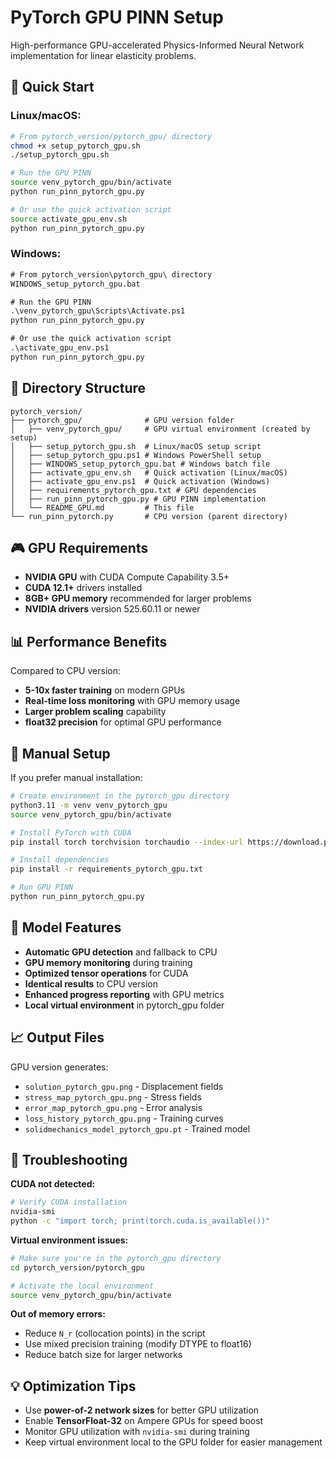 # PyTorch GPU PINN Setup

High-performance GPU-accelerated Physics-Informed Neural Network implementation for linear elasticity problems.

## 🚀 Quick Start

### Linux/macOS:
```bash
# From pytorch_version/pytorch_gpu/ directory
chmod +x setup_pytorch_gpu.sh
./setup_pytorch_gpu.sh

# Run the GPU PINN
source venv_pytorch_gpu/bin/activate
python run_pinn_pytorch_gpu.py

# Or use the quick activation script
source activate_gpu_env.sh
python run_pinn_pytorch_gpu.py
```

### Windows:
```cmd
# From pytorch_version\pytorch_gpu\ directory
WINDOWS_setup_pytorch_gpu.bat

# Run the GPU PINN
.\venv_pytorch_gpu\Scripts\Activate.ps1
python run_pinn_pytorch_gpu.py

# Or use the quick activation script
.\activate_gpu_env.ps1
python run_pinn_pytorch_gpu.py
```

## 📁 Directory Structure

```
pytorch_version/
├── pytorch_gpu/              # GPU version folder
│   ├── venv_pytorch_gpu/     # GPU virtual environment (created by setup)
│   ├── setup_pytorch_gpu.sh  # Linux/macOS setup script
│   ├── setup_pytorch_gpu.ps1 # Windows PowerShell setup
│   ├── WINDOWS_setup_pytorch_gpu.bat # Windows batch file
│   ├── activate_gpu_env.sh   # Quick activation (Linux/macOS)
│   ├── activate_gpu_env.ps1  # Quick activation (Windows)
│   ├── requirements_pytorch_gpu.txt # GPU dependencies
│   ├── run_pinn_pytorch_gpu.py # GPU PINN implementation
│   └── README_GPU.md         # This file
└── run_pinn_pytorch.py       # CPU version (parent directory)
```

## 🎮 GPU Requirements

- **NVIDIA GPU** with CUDA Compute Capability 3.5+
- **CUDA 12.1+** drivers installed
- **8GB+ GPU memory** recommended for larger problems
- **NVIDIA drivers** version 525.60.11 or newer

## 📊 Performance Benefits

Compared to CPU version:
- **5-10x faster training** on modern GPUs
- **Real-time loss monitoring** with GPU memory usage
- **Larger problem scaling** capability
- **float32 precision** for optimal GPU performance

## 🔧 Manual Setup

If you prefer manual installation:

```bash
# Create environment in the pytorch_gpu directory
python3.11 -m venv venv_pytorch_gpu
source venv_pytorch_gpu/bin/activate

# Install PyTorch with CUDA
pip install torch torchvision torchaudio --index-url https://download.pytorch.org/whl/cu121

# Install dependencies
pip install -r requirements_pytorch_gpu.txt

# Run GPU PINN
python run_pinn_pytorch_gpu.py
```

## 🧠 Model Features

- **Automatic GPU detection** and fallback to CPU
- **GPU memory monitoring** during training
- **Optimized tensor operations** for CUDA
- **Identical results** to CPU version
- **Enhanced progress reporting** with GPU metrics
- **Local virtual environment** in pytorch_gpu folder

## 📈 Output Files

GPU version generates:
- `solution_pytorch_gpu.png` - Displacement fields
- `stress_map_pytorch_gpu.png` - Stress fields
- `error_map_pytorch_gpu.png` - Error analysis
- `loss_history_pytorch_gpu.png` - Training curves
- `solidmechanics_model_pytorch_gpu.pt` - Trained model

## 🐛 Troubleshooting

**CUDA not detected:**
```bash
# Verify CUDA installation
nvidia-smi
python -c "import torch; print(torch.cuda.is_available())"
```

**Virtual environment issues:**
```bash
# Make sure you're in the pytorch_gpu directory
cd pytorch_version/pytorch_gpu

# Activate the local environment
source venv_pytorch_gpu/bin/activate
```

**Out of memory errors:**
- Reduce `N_r` (collocation points) in the script
- Use mixed precision training (modify DTYPE to float16)
- Reduce batch size for larger networks

## 💡 Optimization Tips

- Use **power-of-2 network sizes** for better GPU utilization
- Enable **TensorFloat-32** on Ampere GPUs for speed boost
- Monitor GPU utilization with `nvidia-smi` during training
- Keep virtual environment local to the GPU folder for easier management
